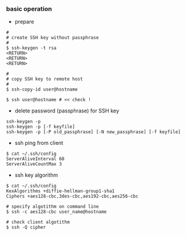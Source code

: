 ### basic operation

- prepare

```
#
# create SSH key without passphrase
#
$ ssh-keygen -t rsa
<RETURN>
<RETURN>
<RETURN>

#
# copy SSH key to remote host
#
$ ssh-copy-id user@hostname

$ ssh user@hostname # << check !
```

- delete password (passphrase) for SSH key

```
ssh-keygen -p
ssh-keygen -p [-f keyfile]
ssh-keygen -p [-P old_passphrase] [-N new_passphrase] [-f keyfile]
```

- ssh ping from client

```
$ cat ~/.ssh/config
ServerAliveInterval 60
ServerAliveCountMax 3
```

- ssh key algorithm

```
$ cat ~/.ssh/config
KexAlgorithms +diffie-hellman-group1-sha1
Ciphers +aes128-cbc,3des-cbc,aes192-cbc,aes256-cbc
```

```
# specify algotithm on command line
$ ssh -c aes128-cbc user_name@hostname
```

```
# check client algotithm
$ ssh -Q cipher
```
